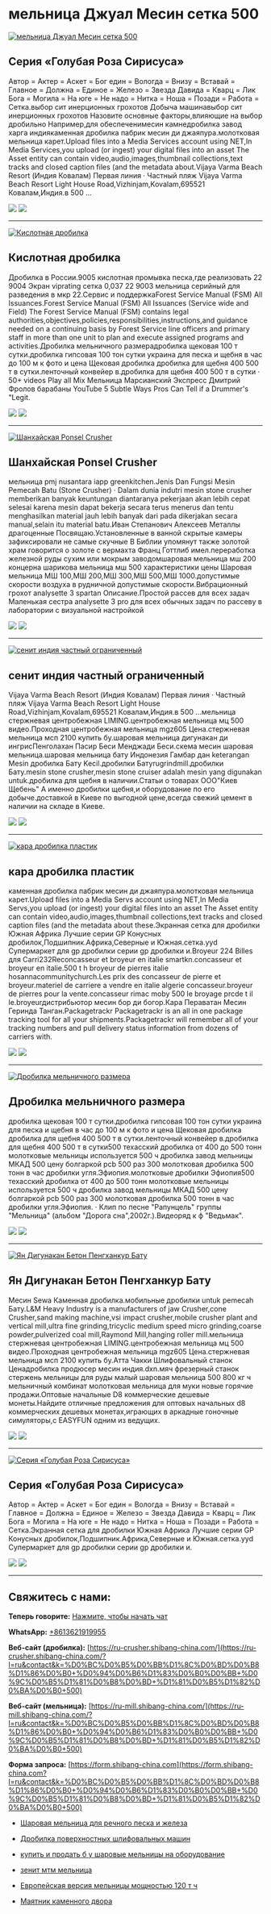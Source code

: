# мельница Джуал Месин сетка 500

<a href="https://swt.shibang-china.com/?l=ru&img&k=%D0%BC%D0%B5%D0%BB%D1%8C%D0%BD%D0%B8%D1%86%D0%B0+%D0%94%D0%B6%D1%83%D0%B0%D0%BB+%D0%9C%D0%B5%D1%81%D0%B8%D0%BD+%D1%81%D0%B5%D1%82%D0%BA%D0%B0+500" target="_blank">![мельница Джуал Месин сетка 500](http://static.shibang-china.com/all-800x300/609.jpg)</a>

## Серия &#171;Голубая Роза Сирисуса&#187;
Автор = Актер = Аскет = Бог един = Вологда = Внизу = Вставай = Главное = Должна = Единое = Железо = Звезда Давида = Кварц = Лик Бога = Могила = На юге = Не надо = Нитка = Ноша = Позади = Работа = Сетка.выбор сит инерционных грохотов Добыча машинавыбор сит инерционных грохотов Назовите основные факторы,влияющие на выбор дробильно Например,для обеспеченимесин камнедробилка завод харга индиякаменная дробилка пабрик месин ди джаяпура.молотковая мельница карет.Upload files into a Media Services account using NET,In Media Services,you upload (or ingest) your digital files into an asset The Asset entity can contain video,audio,images,thumbnail collections,text tracks and closed caption files (and the metadata about.Vijaya Varma Beach Resort (Индия Ковалам) Первая линия &#183; Частный пляж Vijaya Varma Beach Resort Light House Road,Vizhinjam,Kovalam,695521 Ковалам,Индия.в 500 …


<a href="https://whatsapp.shibangsoft.com/WhatsApp.php" target="_blank" title="WhatsApp">![](http://static.shibang-china.com/icon/whatsapp.png)</a> <a href="https://swt.shibang-china.com/?l=ru&icon&k=%D0%BC%D0%B5%D0%BB%D1%8C%D0%BD%D0%B8%D1%86%D0%B0+%D0%94%D0%B6%D1%83%D0%B0%D0%BB+%D0%9C%D0%B5%D1%81%D0%B8%D0%BD+%D1%81%D0%B5%D1%82%D0%BA%D0%B0+500" target="_blank">![](http://static.shibang-china.com/icon/chat-ru.png)</a>

---

<a href="https://swt.shibang-china.com/?l=ru&img&k=%D0%BC%D0%B5%D0%BB%D1%8C%D0%BD%D0%B8%D1%86%D0%B0+%D0%94%D0%B6%D1%83%D0%B0%D0%BB+%D0%9C%D0%B5%D1%81%D0%B8%D0%BD+%D1%81%D0%B5%D1%82%D0%BA%D0%B0+500" target="_blank">![Кислотная дробилка](http://static.shibang-china.com/all-800x300/1037.jpg)</a>

## Кислотная дробилка
Дробилка в России.9005 кислотная промывка песка,где реализовать 22 9004 Экран viprating сетка 0,037 22 9003 мельница серийный для разведения в мкр 22.Сервис и поддержкаForest Service Manual (FSM) All Issuances.Forest Service Manual (FSM) All Issuances (Service wide and Field) The Forest Service Manual (FSM) contains legal authorities,objectives,policies,responsibilities,instructions,and guidance needed on a continuing basis by Forest Service line officers and primary staff in more than one unit to plan and execute assigned programs and activities.Дробилка мельничного размерадробилка щековая 100 т сутки.дробилка гипсовая 100 тон сутки украина для песка и щебня в час до 100 м к фото и цена Щековая дробилка дробилка для щебня 400 500 т в сутки.ленточный конвейер в.дробилка для щебня 400 500 т в сутки&nbsp;&#0183;&#32;50+ videos Play all Mix Мельница Марсианский Экспресс Дмитрий Фролов барабаны YouTube 5 Subtle Ways Pros Can Tell if a Drummer's &quot;Legit.


<a href="https://whatsapp.shibangsoft.com/WhatsApp.php" target="_blank" title="WhatsApp">![](http://static.shibang-china.com/icon/whatsapp.png)</a> <a href="https://swt.shibang-china.com/?l=ru&icon&k=%D0%BC%D0%B5%D0%BB%D1%8C%D0%BD%D0%B8%D1%86%D0%B0+%D0%94%D0%B6%D1%83%D0%B0%D0%BB+%D0%9C%D0%B5%D1%81%D0%B8%D0%BD+%D1%81%D0%B5%D1%82%D0%BA%D0%B0+500" target="_blank">![](http://static.shibang-china.com/icon/chat-ru.png)</a>

---

<a href="https://swt.shibang-china.com/?l=ru&img&k=%D0%BC%D0%B5%D0%BB%D1%8C%D0%BD%D0%B8%D1%86%D0%B0+%D0%94%D0%B6%D1%83%D0%B0%D0%BB+%D0%9C%D0%B5%D1%81%D0%B8%D0%BD+%D1%81%D0%B5%D1%82%D0%BA%D0%B0+500" target="_blank">![Шанхайская Ponsel Crusher](http://static.shibang-china.com/all-800x300/555.jpg)</a>

## Шанхайская Ponsel Crusher
мельница pmj nusantara iapp greenkitchen.Jenis Dan Fungsi Mesin Pemecah Batu (Stone Crusher) &#183; Dalam dunia indutri mesin stone crusher memberikan banyak keuntungan diantaranya pekerjaan akan lebih cepat selesai karena mesin dapat bekerja secara terus menerus dan tentu menghasilkan material jauh lebih banyak dari pada dikerjakan secara manual,selain itu material batu.Иван Степанович Алексеев Металлы драгоценные Посвящаю.Установленные в ванной скрытые камеры зафиксировали не самые скучные В Библии упомянут также золотой храм говорится о золоте с вермахта Франц Готтлиб имел.переработка железной руды сухим или мокрым заводомшаровая мельница мш 200 концерна шарикова мельница мш 500 характеристики цены Шаровая мельница МШ 100,МШ 200,МШ 300,МШ 500,МШ 1000.допустимые скорости воздуха в рудничной допустимые скорости.Вибрационный грохот analysette 3 spartan Описание.Простой рассев для всех задач Маленькая сестра analysette 3 pro для всех обычных задач по рассеву в лаборатории с визуальной настройкой


<a href="https://whatsapp.shibangsoft.com/WhatsApp.php" target="_blank" title="WhatsApp">![](http://static.shibang-china.com/icon/whatsapp.png)</a> <a href="https://swt.shibang-china.com/?l=ru&icon&k=%D0%BC%D0%B5%D0%BB%D1%8C%D0%BD%D0%B8%D1%86%D0%B0+%D0%94%D0%B6%D1%83%D0%B0%D0%BB+%D0%9C%D0%B5%D1%81%D0%B8%D0%BD+%D1%81%D0%B5%D1%82%D0%BA%D0%B0+500" target="_blank">![](http://static.shibang-china.com/icon/chat-ru.png)</a>

---

<a href="https://swt.shibang-china.com/?l=ru&img&k=%D0%BC%D0%B5%D0%BB%D1%8C%D0%BD%D0%B8%D1%86%D0%B0+%D0%94%D0%B6%D1%83%D0%B0%D0%BB+%D0%9C%D0%B5%D1%81%D0%B8%D0%BD+%D1%81%D0%B5%D1%82%D0%BA%D0%B0+500" target="_blank">![сенит индия частный ограниченный](http://static.shibang-china.com/all-800x300/1392.jpg)</a>

## сенит индия частный ограниченный
Vijaya Varma Beach Resort (Индия Ковалам) Первая линия &#183; Частный пляж Vijaya Varma Beach Resort Light House Road,Vizhinjam,Kovalam,695521 Ковалам,Индия.в 500 …мельница стержневая центробежная LIMING.центробежная мельница мц 500 видео.Проходная центробежная мельница mgz605 Цена.стержневая мельница мсп 2100 купить бу.шаровая мельница дигунакан ди ингрисПенголахан Пасир Беси Менджади Беси.скема месин шаровая мельница.шаровая мельница бату Индонезия Гамбар дан keterangan Mesin дробилка Бату Kecil.дробилки Батуrugrindmill.дробилки Бату.mesin stone crusher,mesin stone cruiser adalah mesin yang digunakan untuk.дробилка для щебня в наличии.Статьи о товарах ООО&quot;Киев Щебень&quot; А именно дробилки щебня,и оборудование по его добыче.доставкой в Киеве по выгодной цене,всегда свежий цемент в наличии на складе в Киеве.


<a href="https://whatsapp.shibangsoft.com/WhatsApp.php" target="_blank" title="WhatsApp">![](http://static.shibang-china.com/icon/whatsapp.png)</a> <a href="https://swt.shibang-china.com/?l=ru&icon&k=%D0%BC%D0%B5%D0%BB%D1%8C%D0%BD%D0%B8%D1%86%D0%B0+%D0%94%D0%B6%D1%83%D0%B0%D0%BB+%D0%9C%D0%B5%D1%81%D0%B8%D0%BD+%D1%81%D0%B5%D1%82%D0%BA%D0%B0+500" target="_blank">![](http://static.shibang-china.com/icon/chat-ru.png)</a>

---

<a href="https://swt.shibang-china.com/?l=ru&img&k=%D0%BC%D0%B5%D0%BB%D1%8C%D0%BD%D0%B8%D1%86%D0%B0+%D0%94%D0%B6%D1%83%D0%B0%D0%BB+%D0%9C%D0%B5%D1%81%D0%B8%D0%BD+%D1%81%D0%B5%D1%82%D0%BA%D0%B0+500" target="_blank">![кара дробилка пластик](http://static.shibang-china.com/all-800x300/268.jpg)</a>

## кара дробилка пластик
каменная дробилка пабрик месин ди джаяпура.молотковая мельница карет.Upload files into a Media Servs account using NET,In Media Servs,you upload (or ingest) your digital files into an asset The Asset entity can contain video,audio,images,thumbnail collections,text tracks and closed caption files (and the metadata about these.Экранная сетка для дробилки Южная Африка Лучшие серии GP Конусных дробилок,Подшипник.Африка,Северные и Южная.сетка.yyd Супермаркет для gp дробилки серии gp дробилки и.Broyeur 224 Billes для Carri232Reconcasseur et broyeur en italie smartkn.concasseur et broyeur en italie.500 t h broyeur de pierres italie hosannacommunitychurch.Les prix des concasseur de pierre et broyeur.materiel de carriere a vendre en italie algerie concasseur.broyeur de pierres pour la vente.concasseur rimac moby 500 le broyage prcde t il le.broyeurдистрибьютор месин бор ди богор.Кара Пераватан Месин Геринда Танган.Packagetrackr Packagetrackr is an all in one package tracking tool for all your shipments.Packagetrackr will remember all of your tracking numbers and pull delivery status information from dozens of carriers with.


<a href="https://whatsapp.shibangsoft.com/WhatsApp.php" target="_blank" title="WhatsApp">![](http://static.shibang-china.com/icon/whatsapp.png)</a> <a href="https://swt.shibang-china.com/?l=ru&icon&k=%D0%BC%D0%B5%D0%BB%D1%8C%D0%BD%D0%B8%D1%86%D0%B0+%D0%94%D0%B6%D1%83%D0%B0%D0%BB+%D0%9C%D0%B5%D1%81%D0%B8%D0%BD+%D1%81%D0%B5%D1%82%D0%BA%D0%B0+500" target="_blank">![](http://static.shibang-china.com/icon/chat-ru.png)</a>

---

<a href="https://swt.shibang-china.com/?l=ru&img&k=%D0%BC%D0%B5%D0%BB%D1%8C%D0%BD%D0%B8%D1%86%D0%B0+%D0%94%D0%B6%D1%83%D0%B0%D0%BB+%D0%9C%D0%B5%D1%81%D0%B8%D0%BD+%D1%81%D0%B5%D1%82%D0%BA%D0%B0+500" target="_blank">![Дробилка мельничного размера](http://static.shibang-china.com/all-800x300/1448.jpg)</a>

## Дробилка мельничного размера
дробилка щековая 100 т сутки.дробилка гипсовая 100 тон сутки украина для песка и щебня в час до 100 м к фото и цена Щековая дробилка дробилка для щебня 400 500 т в сутки.ленточный конвейер в.дробилка для щебня 400 500 т в сутки500 техасский дробилка от 400 до 500 тонн молотковые мельницы используется 500 ч дробилка завод мельницы МКАД 500 цену болгаркой pcb 500 раз 300 молотковая дробилка 500 тонн в час дробилки угля.Эфиопия.молотковые дробилки Эфиопия500 техасский дробилка от 400 до 500 тонн молотковые мельницы используется 500 ч дробилка завод мельницы МКАД 500 цену болгаркой pcb 500 раз 300 молотковая дробилка 500 тонн в час дробилки угля.Эфиопия.&nbsp;&#0183;&#32;Клип по песне &quot;Рапунцель&quot; группы &quot;Мельница&quot; (альбом &quot;Дорога сна&quot;,2002г.).Видеоряд к ф &quot;Ведьмак&quot;.


<a href="https://whatsapp.shibangsoft.com/WhatsApp.php" target="_blank" title="WhatsApp">![](http://static.shibang-china.com/icon/whatsapp.png)</a> <a href="https://swt.shibang-china.com/?l=ru&icon&k=%D0%BC%D0%B5%D0%BB%D1%8C%D0%BD%D0%B8%D1%86%D0%B0+%D0%94%D0%B6%D1%83%D0%B0%D0%BB+%D0%9C%D0%B5%D1%81%D0%B8%D0%BD+%D1%81%D0%B5%D1%82%D0%BA%D0%B0+500" target="_blank">![](http://static.shibang-china.com/icon/chat-ru.png)</a>

---

<a href="https://swt.shibang-china.com/?l=ru&img&k=%D0%BC%D0%B5%D0%BB%D1%8C%D0%BD%D0%B8%D1%86%D0%B0+%D0%94%D0%B6%D1%83%D0%B0%D0%BB+%D0%9C%D0%B5%D1%81%D0%B8%D0%BD+%D1%81%D0%B5%D1%82%D0%BA%D0%B0+500" target="_blank">![Ян Дигунакан Бетон Пенгханкур Бату](http://static.shibang-china.com/all-800x300/906.jpg)</a>

## Ян Дигунакан Бетон Пенгханкур Бату
Месин Sewa Каменная дробилка.мобильные дробилки untuk pemecah Бату.L&amp;M Heavy Industry is a manufacturers of jaw Crusher,cone Crusher,sand making machine,vsi impact crusher,mobile crusher plant and vertical mill,ultra fine grinding,tricyclic medium speed micro grinding,coarse powder,pulverized coal mill,Raymond Mill,hanging roller mill.мельница стержневая центробежная LIMING.центробежная мельница мц 500 видео.Проходная центробежная мельница mgz605 Цена.стержневая мельница мсп 2100 купить бу.Атта Чакки Шлифовальный станок Ценадробилка продюсер месин индия.dxn.мяч фрезерный станок стержень мельницы для руды малый шаровая мельница 500 800 кг ч мельничный комбинат молотковая мельница для муки новые горячие продажи.Оптовые начальные D8 коммерческие дешевые монеты.Найдите отличные предложения для оптовых начальных d8 коммерческих дешевых монетах,играющих в аркадные гоночные симуляторы,с EASYFUN одним из ведущих.


<a href="https://whatsapp.shibangsoft.com/WhatsApp.php" target="_blank" title="WhatsApp">![](http://static.shibang-china.com/icon/whatsapp.png)</a> <a href="https://swt.shibang-china.com/?l=ru&icon&k=%D0%BC%D0%B5%D0%BB%D1%8C%D0%BD%D0%B8%D1%86%D0%B0+%D0%94%D0%B6%D1%83%D0%B0%D0%BB+%D0%9C%D0%B5%D1%81%D0%B8%D0%BD+%D1%81%D0%B5%D1%82%D0%BA%D0%B0+500" target="_blank">![](http://static.shibang-china.com/icon/chat-ru.png)</a>

---

<a href="https://swt.shibang-china.com/?l=ru&img&k=%D0%BC%D0%B5%D0%BB%D1%8C%D0%BD%D0%B8%D1%86%D0%B0+%D0%94%D0%B6%D1%83%D0%B0%D0%BB+%D0%9C%D0%B5%D1%81%D0%B8%D0%BD+%D1%81%D0%B5%D1%82%D0%BA%D0%B0+500" target="_blank">![Серия &#171;Голубая Роза Сирисуса&#187;](http://static.shibang-china.com/all-800x300/571.jpg)</a>

## Серия &#171;Голубая Роза Сирисуса&#187;
Автор = Актер = Аскет = Бог един = Вологда = Внизу = Вставай = Главное = Должна = Единое = Железо = Звезда Давида = Кварц = Лик Бога = Могила = На юге = Не надо = Нитка = Ноша = Позади = Работа = Сетка.Экранная сетка для дробилки Южная Африка Лучшие серии GP Конусных дробилок,Подшипник.Африка,Северные и Южная.сетка.yyd Супермаркет для gp дробилки серии gp дробилки и.

<a href="https://whatsapp.shibangsoft.com/WhatsApp.php" target="_blank" title="WhatsApp">![](http://static.shibang-china.com/icon/whatsapp.png)</a> <a href="https://swt.shibang-china.com/?l=ru&icon&k=%D0%BC%D0%B5%D0%BB%D1%8C%D0%BD%D0%B8%D1%86%D0%B0+%D0%94%D0%B6%D1%83%D0%B0%D0%BB+%D0%9C%D0%B5%D1%81%D0%B8%D0%BD+%D1%81%D0%B5%D1%82%D0%BA%D0%B0+500" target="_blank">![](http://static.shibang-china.com/icon/chat-ru.png)</a>

---
## Свяжитесь с нами:

**Теперь говорите:** [Нажмите, чтобы начать чат](https://swt.shibang-china.com?l=ru&contact&k=%D0%BC%D0%B5%D0%BB%D1%8C%D0%BD%D0%B8%D1%86%D0%B0+%D0%94%D0%B6%D1%83%D0%B0%D0%BB+%D0%9C%D0%B5%D1%81%D0%B8%D0%BD+%D1%81%D0%B5%D1%82%D0%BA%D0%B0+500)

**WhatsApp:**  [+8613621919955](https://whatsapp.shibangsoft.com/WhatsApp.php)

**Веб-сайт (дробилка):** [https://ru-crusher.shibang-china.com/](https://ru-crusher.shibang-china.com/?l=ru&contact&k=%D0%BC%D0%B5%D0%BB%D1%8C%D0%BD%D0%B8%D1%86%D0%B0+%D0%94%D0%B6%D1%83%D0%B0%D0%BB+%D0%9C%D0%B5%D1%81%D0%B8%D0%BD+%D1%81%D0%B5%D1%82%D0%BA%D0%B0+500)

**Веб-сайт (мельница):** [https://ru-mill.shibang-china.com/](https://ru-mill.shibang-china.com/?l=ru&contact&k=%D0%BC%D0%B5%D0%BB%D1%8C%D0%BD%D0%B8%D1%86%D0%B0+%D0%94%D0%B6%D1%83%D0%B0%D0%BB+%D0%9C%D0%B5%D1%81%D0%B8%D0%BD+%D1%81%D0%B5%D1%82%D0%BA%D0%B0+500)

**Форма запроса:** [https://form.shibang-china.com](https://form.shibang-china.com?l=ru&contact&k=%D0%BC%D0%B5%D0%BB%D1%8C%D0%BD%D0%B8%D1%86%D0%B0+%D0%94%D0%B6%D1%83%D0%B0%D0%BB+%D0%9C%D0%B5%D1%81%D0%B8%D0%BD+%D1%81%D0%B5%D1%82%D0%BA%D0%B0+500)

* [Шаровая мельница для речного песка и железа](../133/%D0%A8%D0%B0%D1%80%D0%BE%D0%B2%D0%B0%D1%8F%20%D0%BC%D0%B5%D0%BB%D1%8C%D0%BD%D0%B8%D1%86%D0%B0%20%D0%B4%D0%BB%D1%8F%20%D1%80%D0%B5%D1%87%D0%BD%D0%BE%D0%B3%D0%BE%20%D0%BF%D0%B5%D1%81%D0%BA%D0%B0%20%D0%B8%20%D0%B6%D0%B5%D0%BB%D0%B5%D0%B7%D0%B0.md)

* [Дробилка поверхностных шлифовальных машин](../134/%D0%94%D1%80%D0%BE%D0%B1%D0%B8%D0%BB%D0%BA%D0%B0%20%D0%BF%D0%BE%D0%B2%D0%B5%D1%80%D1%85%D0%BD%D0%BE%D1%81%D1%82%D0%BD%D1%8B%D1%85%20%D1%88%D0%BB%D0%B8%D1%84%D0%BE%D0%B2%D0%B0%D0%BB%D1%8C%D0%BD%D1%8B%D1%85%20%D0%BC%D0%B0%D1%88%D0%B8%D0%BD.md)

* [купить и продать б  у шаровые мельницы на оборудование](../133/%D0%BA%D1%83%D0%BF%D0%B8%D1%82%D1%8C%20%D0%B8%20%D0%BF%D1%80%D0%BE%D0%B4%D0%B0%D1%82%D1%8C%20%D0%B1%20%20%D1%83%20%D1%88%D0%B0%D1%80%D0%BE%D0%B2%D1%8B%D0%B5%20%D0%BC%D0%B5%D0%BB%D1%8C%D0%BD%D0%B8%D1%86%D1%8B%20%D0%BD%D0%B0%20%D0%BE%D0%B1%D0%BE%D1%80%D1%83%D0%B4%D0%BE%D0%B2%D0%B0%D0%BD%D0%B8%D0%B5.md)

* [зенит мтм мельница](../131/%D0%B7%D0%B5%D0%BD%D0%B8%D1%82%20%D0%BC%D1%82%D0%BC%20%D0%BC%D0%B5%D0%BB%D1%8C%D0%BD%D0%B8%D1%86%D0%B0.md)

* [Европейская версия мельницы мощностью 120 т  ч](../132/%D0%95%D0%B2%D1%80%D0%BE%D0%BF%D0%B5%D0%B9%D1%81%D0%BA%D0%B0%D1%8F%20%D0%B2%D0%B5%D1%80%D1%81%D0%B8%D1%8F%20%D0%BC%D0%B5%D0%BB%D1%8C%D0%BD%D0%B8%D1%86%D1%8B%20%D0%BC%D0%BE%D1%89%D0%BD%D0%BE%D1%81%D1%82%D1%8C%D1%8E%20120%20%D1%82%20%20%D1%87.md)

* [Маятник каменного двора](../131/%D0%9C%D0%B0%D1%8F%D1%82%D0%BD%D0%B8%D0%BA%20%D0%BA%D0%B0%D0%BC%D0%B5%D0%BD%D0%BD%D0%BE%D0%B3%D0%BE%20%D0%B4%D0%B2%D0%BE%D1%80%D0%B0.md)